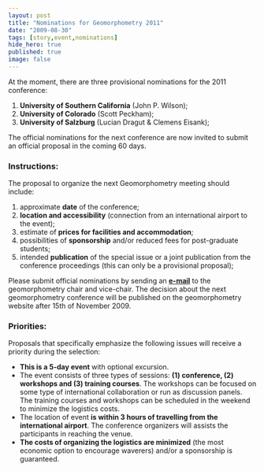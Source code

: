 ```yaml
---
layout: post
title: "Nominations for Geomorphometry 2011"
date: "2009-08-30"
tags: [story,event,nominations]
hide_hero: true
published: true
image: false
---
```


At the moment, there are three provisional nominations for the 2011 conference:

1. **University of Southern California** (John P. Wilson);
2. **University of Colorado** (Scott Peckham);
3. **University of Salzburg** (Lucian Dragut & Clemens Eisank);

The official nominations for the next conference are now invited to submit an official proposal in the coming 60 days.

### Instructions:

The proposal to organize the next Geomorphometry meeting should include: 

1. approximate **date** of the conference;
2. **location and accessibility** (connection from an international airport to the event);
3. estimate of **prices for facilities and accommodation**;
4. possibilities of **sponsorship** and/or reduced fees for post-graduate students;
5. intended **publication** of the special issue or a joint publication from the conference proceedings (this can only be a provisional proposal);

Please submit official nominations by sending an [**e-mail**](mailto:i.s.evans@durham.ac.uk;t.hengl@uva.nl?subject=Nomination%20for%20Geomorphometry%202011&body=Please%20attach%20your%20nomination%20in%20a%20separate%20document%20and%20insert%20your%20contact%20details.) to the geomorphometry chair and vice-chair. The decision about the next geomorphometry conference will be published on the geomorphometry website after 15th of November 2009.

### Priorities:

Proposals that specifically emphasize the following issues will receive a priority during the selection:

- **This is a 5-day event** with optional excursion.
- The event consists of three types of sessions: **(1) conference, (2) workshops and (3) training courses**. The workshops can be focused on some type of international collaboration or run as discussion panels. The training courses and workshops can be scheduled in the weekend to minimize the logistics costs.
- The location of event **is within 3 hours of travelling from the international airport**. The conference organizers will assists the participants in reaching the venue.
- **The costs of organizing the logistics are minimized** (the most economic option to encourage waverers) and/or a sponsorship is guaranteed.
